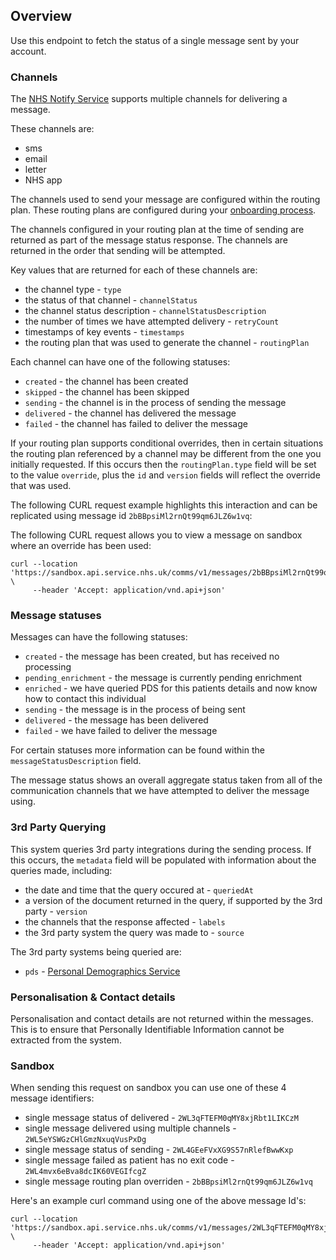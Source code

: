 ## Overview

Use this endpoint to fetch the status of a single message sent by your account.

### Channels

The [NHS Notify Service](https://digital.nhs.uk/services/nhs-notify) supports multiple channels for delivering a message.

These channels are:

* sms
* email
* letter
* NHS app

The channels used to send your message are configured within the routing plan. These routing plans are configured during your [onboarding process](#overview--onboarding).

The channels configured in your routing plan at the time of sending are returned as part of the message status response. The channels are returned in the order that sending will be attempted.

Key values that are returned for each of these channels are:

* the channel type - `type`
* the status of that channel - `channelStatus`
* the channel status description - `channelStatusDescription`
* the number of times we have attempted delivery - `retryCount`
* timestamps of key events - `timestamps`
* the routing plan that was used to generate the channel - `routingPlan`

Each channel can have one of the following statuses:

* `created` - the channel has been created
* `skipped` - the channel has been skipped
* `sending` - the channel is in the process of sending the message
* `delivered` - the channel has delivered the message
* `failed` - the channel has failed to deliver the message

If your routing plan supports conditional overrides, then in certain situations the routing plan referenced by a channel may be different from the one you initially requested. If this occurs then the `routingPlan.type` field will be set to the value `override`, plus the `id` and `version` fields will reflect the override that was used.

The following CURL request example highlights this interaction and can be replicated using message id `2bBBpsiMl2rnQt99qm6JLZ6w1vq`:

The following CURL request allows you to view a message on sandbox where an override has been used:

```
curl --location 'https://sandbox.api.service.nhs.uk/comms/v1/messages/2bBBpsiMl2rnQt99qm6JLZ6w1vq' \
     --header 'Accept: application/vnd.api+json'
```

### Message statuses

Messages can have the following statuses:

* `created` - the message has been created, but has received no processing
* `pending_enrichment` - the message is currently pending enrichment
* `enriched` - we have queried PDS for this patients details and now know how to contact this individual
* `sending` - the message is in the process of being sent
* `delivered` - the message has been delivered
* `failed` - we have failed to deliver the message

For certain statuses more information can be found within the `messageStatusDescription` field.

The message status shows an overall aggregate status taken from all of the communication channels that we have attempted to deliver the message using.

### 3rd Party Querying

This system queries 3rd party integrations during the sending process. If this occurs, the `metadata` field will be populated with information about the queries made, including:

* the date and time that the query occured at - `queriedAt`
* a version of the document returned in the query, if supported by the 3rd party - `version`
* the channels that the response affected - `labels`
* the 3rd party system the query was made to - `source`

The 3rd party systems being queried are:

* `pds` - [Personal Demographics Service](https://digital.nhs.uk/services/personal-demographics-service)

### Personalisation & Contact details

Personalisation and contact details are not returned within the messages. This is to ensure that Personally Identifiable Information cannot be extracted from the system.

### Sandbox

When sending this request on sandbox you can use one of these 4 message identifiers:
* single message status of delivered - `2WL3qFTEFM0qMY8xjRbt1LIKCzM`
* single message delivered using multiple channels - `2WL5eYSWGzCHlGmzNxuqVusPxDg`
* single message status of sending - `2WL4GEeFVxXG9S57nRlefBwwKxp`
* single message failed as patient has no exit code - `2WL4mvx6eBva8dcIK60VEGIfcgZ`
* single message routing plan overriden - `2bBBpsiMl2rnQt99qm6JLZ6w1vq`

Here's an example curl command using one of the above message Id's:
```
curl --location 'https://sandbox.api.service.nhs.uk/comms/v1/messages/2WL3qFTEFM0qMY8xjRbt1LIKCzM' \
     --header 'Accept: application/vnd.api+json'
```

